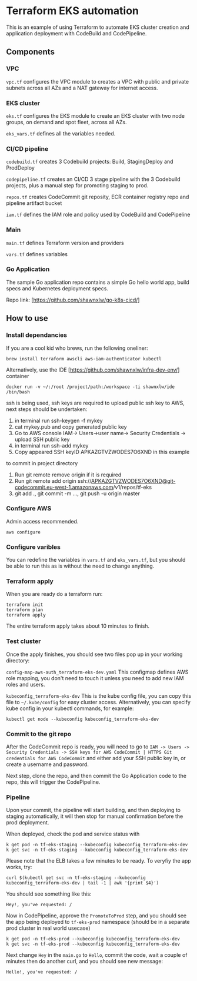 # Terraform EKS automation

This is an example of using Terraform to automate EKS cluster creation and application deployment with CodeBuild and CodePipeline.

## Components

### VPC

`vpc.tf` configures the VPC module to creates a VPC with public and private subnets across all AZs and a NAT gateway for internet access.

### EKS cluster

`eks.tf` configures the EKS module to create an EKS cluster with two node groups, on demand and spot fleet, across all AZs.

`eks_vars.tf` defines all the variables needed.

### CI/CD pipeline

`codebuild.tf` creates 3 Codebuild projects: Build, StagingDeploy and ProdDeploy

`codepipeline.tf` creates an CI/CD 3 stage pipeline with the 3 Codebuild projects, plus a manual step for promoting staging to prod.

`repos.tf` creates CodeCommit git reposity, ECR container registry repo and pipeline artifact bucket

`iam.tf` defines the IAM role and policy used by CodeBuild and CodePipeline

### Main

`main.tf` defines Terraform version and providers

`vars.tf` defines variables

### Go Application

The sample Go application repo contains a simple Go hello world app, build specs and Kubernetes deployment specs.

Repo link: [https://github.com/shawnxlw/go-k8s-cicd/]

## How to use

### Install dependancies

If you are a cool kid who brews, run the following oneliner:

```
brew install terraform awscli aws-iam-authenticator kubectl
```

Alternatively, use the IDE [https://github.com/shawnxlw/infra-dev-env/] container

```
docker run -v ~/:/root /project/path:/workspace -ti shawnxlw/ide /bin/bash
```
ssh is being used, ssh keys are required
to upload public ssh key to AWS, next steps should be undertaken:

1. in terminal run
   ssh-keygen -f mykey
2. cat mykey.pub and copy generated public key
3. Go to AWS console IAM-> Users->user name-> Security Credentials -> upload SSH public key
4. in terminal run ssh-add mykey
5. Copy appeared SSH keyID APKAZGTVZWODES7O6XND in this example



to commit in project directory
1. Run git remote remove origin if it is required
2. Run git remote add origin ssh://APKAZGTVZWODES7O6XND@git-codecommit.eu-west-1.amazonaws.com/v1/repos/tf-eks
3. git add ., git commit -m ..., git push -u origin master

### Configure AWS


Admin access recommended.

```
aws configure
```

### Configure varibles

You can redefine the variables in `vars.tf` and `eks_vars.tf`, but you should be able to run this as is without the need to change anything.

### Terraform apply

When you are ready do a terraform run:

```
terraform init
terraform plan
terraform apply
```

The entire terraform apply takes about 10 minutes to finish.

### Test cluster

Once the apply finishes, you should see two files pop up in your working directory:

`config-map-aws-auth_terraform-eks-dev.yaml` This configmap defines AWS role mapping, you don't need to touch it unless you need to add new IAM roles and users.

`kubeconfig_terraform-eks-dev` This is the kube config file, you can copy this file to `~/.kube/config` for easy cluster access. Alternatively, you can specify kube config in your kubectl commands, for example:
```
kubectl get node --kubeconfig kubeconfig_terraform-eks-dev
```

### Commit to the git repo

After the CodeCommit repo is ready, you will need to go to `IAM -> Users -> Security Credentials -> SSH keys for AWS CodeCommit
 | HTTPS Git credentials for AWS CodeCommit` and either add your SSH public key in, or create a username and password.

 Next step, clone the repo, and then commit the Go Application code to the repo, this will trigger the CodePipeline.

 ### Pipeline

 Upon your commit, the pipeline will start building, and then deploying to staging automatically, it will then stop for manual confirmation before the prod deployment.

 When deployed, check the pod and service status with

 ```
 k get pod -n tf-eks-staging --kubeconfig kubeconfig_terraform-eks-dev
 k get svc -n tf-eks-staging --kubeconfig kubeconfig_terraform-eks-dev
 ```

 Please note that the ELB takes a few minutes to be ready. To veryfiy the app works, try:

 ```
 curl $(kubectl get svc -n tf-eks-staging --kubeconfig kubeconfig_terraform-eks-dev | tail -1 | awk '{print $4}')
```

You should see something like this:

```
Hey!, you've requested: /
```

Now in CodePipeline, approve the `PromoteToProd` step, and you should see the app being deployed to `tf-eks-prod` namespace (should be in a separate prod cluster in real world usecase)

 ```
 k get pod -n tf-eks-prod --kubeconfig kubeconfig_terraform-eks-dev
 k get svc -n tf-eks-prod --kubeconfig kubeconfig_terraform-eks-dev
 ```

Next change `Hey` in the `main.go` to `Hello`, commit the code, wait a couple of minutes then do another curl, and you should see new message:

```
Hello!, you've requested: /
```

